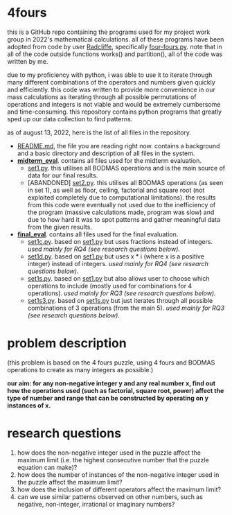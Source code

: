 # 4fours
this is a GitHub repo containing the programs used for my project work group in 2022's mathematical calculations. all of these programs have been adopted from code by user [Radcliffe](https://github.com/Radcliffe), specifically [four-fours.py](https://gist.github.com/Radcliffe/fab1cefe6e2a3a23466539a7ecbc6edb). note that in all of the code outside functions works() and partition(), all of the code was written by me.

due to my proficiency with python, i was able to use it to iterate through many different combinations of the operators and numbers given quickly and efficiently. this code was written to provide more convenience in our mass calculations as iterating through all possible permutations of operations and integers is not viable and would be extremely cumbersome and time-consuming. this repository contains python programs that greatly sped up our data collection to find patterns. 

as of august 13, 2022, here is the list of all files in the repository.


- [README.md](https://github.com/shuu-wasseo/4fours/blob/main/README.md), the file you are reading right now. contains a background and a basic directory and description of all files in the system.
- **[midterm_eval](https://github.com/shuu-wasseo/4fours/blob/main/midterm_eval)**. contains all files used for the midterm evaluation.
  - [set1.py](https://github.com/shuu-wasseo/4fours/blob/main/midterm_eval/set1.py). this utilises all BODMAS operations and is the main source of data for our final results.
  - [ABANDONED] [set2.py](https://github.com/shuu-wasseo/4fours/blob/main/midterm_eval/set2.py). this utilises all BODMAS operations (as seen in set 1), as well as floor, ceiling, factorial and square root (not exploited completely due to computational limitations). the results from this code were eventually not used due to the inefficiency of the program (massive calculations made, program was slow) and due to how hard it was to spot patterns and gather meaningful data from the given results.
- **[final_eval](https://github.com/shuu-wasseo/4fours/blob/main/final_eval)**. contains all files used for the final evaluation.
  - [set1c.py](https://github.com/shuu-wasseo/4fours/blob/main/final_eval/set1c.py). based on [set1.py](https://github.com/shuu-wasseo/4fours/blob/main/midterm_eval/set1.py) but uses fractions instead of integers. *used mainly for RQ4 (see research questions below).*
  - [set1d.py](https://github.com/shuu-wasseo/4fours/blob/main/final_eval/set1c.py). based on [set1.py](https://github.com/shuu-wasseo/4fours/blob/main/midterm_eval/set1.py) but uses x * i (where x is a positive integer) instead of integers. *used mainly for RQ4 (see research questions below).*
  - [set1s.py](https://github.com/shuu-wasseo/4fours/blob/main/final_eval/set1s.py). based on [set1.py](https://github.com/shuu-wasseo/4fours/blob/main/midterm_eval/set1.py) but also allows user to choose which operations to include (mostly used for combinations for 4 operations). *used mainly for RQ3 (see research questions below).*
  - [set1s3.py](https://github.com/shuu-wasseo/4fours/blob/main/final_eval/set1s3.py). based on [set1s.py](https://github.com/shuu-wasseo/4fours/blob/main/final_eval/set1s.py) but just iterates through all possible combinations of 3 operations (from the main 5). *used mainly for RQ3 (see research questions below).*

# problem description

(this problem is based on the 4 fours puzzle, using 4 fours and BODMAS operations to create as many integers as possible.)

__our aim: for any non-negative integer y and any real number x, find out how the operations used (such as factorial, square root, power) affect the type of number and range that can be constructed by operating on y instances of x.__

# research questions

1. how does the non-negative integer used in the puzzle affect the maximum limit (i.e. the highest consecutive number that the puzzle equation can make)?
2. how does the number of instances of the non-negative integer used in the puzzle affect the maximum limit?
3. how does the inclusion of different operators affect the maximum limit?
4. can we use similar patterns observed on other numbers, such as negative, non-integer, irrational or imaginary numbers?
